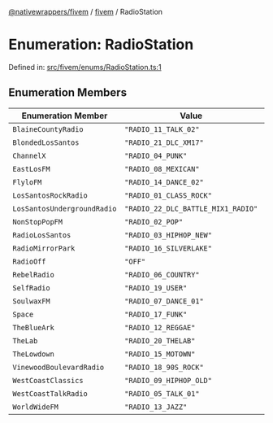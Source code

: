 [@nativewrappers/fivem](../../README.md) / [fivem](../README.md) / RadioStation

# Enumeration: RadioStation

Defined in: [src/fivem/enums/RadioStation.ts:1](https://github.com/nativewrappers/nativewrappers/blob/fae5ced8514b2702c9e091cb4666009f585dc560/src/fivem/enums/RadioStation.ts#L1)

## Enumeration Members

| Enumeration Member | Value | Defined in |
| ------ | ------ | ------ |
| <a id="blainecountyradio"></a> `BlaineCountyRadio` | `"RADIO_11_TALK_02"` | [src/fivem/enums/RadioStation.ts:11](https://github.com/nativewrappers/nativewrappers/blob/fae5ced8514b2702c9e091cb4666009f585dc560/src/fivem/enums/RadioStation.ts#L11) |
| <a id="blondedlossantos"></a> `BlondedLosSantos` | `"RADIO_21_DLC_XM17"` | [src/fivem/enums/RadioStation.ts:21](https://github.com/nativewrappers/nativewrappers/blob/fae5ced8514b2702c9e091cb4666009f585dc560/src/fivem/enums/RadioStation.ts#L21) |
| <a id="channelx"></a> `ChannelX` | `"RADIO_04_PUNK"` | [src/fivem/enums/RadioStation.ts:5](https://github.com/nativewrappers/nativewrappers/blob/fae5ced8514b2702c9e091cb4666009f585dc560/src/fivem/enums/RadioStation.ts#L5) |
| <a id="eastlosfm"></a> `EastLosFM` | `"RADIO_08_MEXICAN"` | [src/fivem/enums/RadioStation.ts:9](https://github.com/nativewrappers/nativewrappers/blob/fae5ced8514b2702c9e091cb4666009f585dc560/src/fivem/enums/RadioStation.ts#L9) |
| <a id="flylofm"></a> `FlyloFM` | `"RADIO_14_DANCE_02"` | [src/fivem/enums/RadioStation.ts:14](https://github.com/nativewrappers/nativewrappers/blob/fae5ced8514b2702c9e091cb4666009f585dc560/src/fivem/enums/RadioStation.ts#L14) |
| <a id="lossantosrockradio"></a> `LosSantosRockRadio` | `"RADIO_01_CLASS_ROCK"` | [src/fivem/enums/RadioStation.ts:2](https://github.com/nativewrappers/nativewrappers/blob/fae5ced8514b2702c9e091cb4666009f585dc560/src/fivem/enums/RadioStation.ts#L2) |
| <a id="lossantosundergroundradio"></a> `LosSantosUndergroundRadio` | `"RADIO_22_DLC_BATTLE_MIX1_RADIO"` | [src/fivem/enums/RadioStation.ts:22](https://github.com/nativewrappers/nativewrappers/blob/fae5ced8514b2702c9e091cb4666009f585dc560/src/fivem/enums/RadioStation.ts#L22) |
| <a id="nonstoppopfm"></a> `NonStopPopFM` | `"RADIO_02_POP"` | [src/fivem/enums/RadioStation.ts:3](https://github.com/nativewrappers/nativewrappers/blob/fae5ced8514b2702c9e091cb4666009f585dc560/src/fivem/enums/RadioStation.ts#L3) |
| <a id="radiolossantos"></a> `RadioLosSantos` | `"RADIO_03_HIPHOP_NEW"` | [src/fivem/enums/RadioStation.ts:4](https://github.com/nativewrappers/nativewrappers/blob/fae5ced8514b2702c9e091cb4666009f585dc560/src/fivem/enums/RadioStation.ts#L4) |
| <a id="radiomirrorpark"></a> `RadioMirrorPark` | `"RADIO_16_SILVERLAKE"` | [src/fivem/enums/RadioStation.ts:16](https://github.com/nativewrappers/nativewrappers/blob/fae5ced8514b2702c9e091cb4666009f585dc560/src/fivem/enums/RadioStation.ts#L16) |
| <a id="radiooff"></a> `RadioOff` | `"OFF"` | [src/fivem/enums/RadioStation.ts:23](https://github.com/nativewrappers/nativewrappers/blob/fae5ced8514b2702c9e091cb4666009f585dc560/src/fivem/enums/RadioStation.ts#L23) |
| <a id="rebelradio"></a> `RebelRadio` | `"RADIO_06_COUNTRY"` | [src/fivem/enums/RadioStation.ts:7](https://github.com/nativewrappers/nativewrappers/blob/fae5ced8514b2702c9e091cb4666009f585dc560/src/fivem/enums/RadioStation.ts#L7) |
| <a id="selfradio"></a> `SelfRadio` | `"RADIO_19_USER"` | [src/fivem/enums/RadioStation.ts:19](https://github.com/nativewrappers/nativewrappers/blob/fae5ced8514b2702c9e091cb4666009f585dc560/src/fivem/enums/RadioStation.ts#L19) |
| <a id="soulwaxfm"></a> `SoulwaxFM` | `"RADIO_07_DANCE_01"` | [src/fivem/enums/RadioStation.ts:8](https://github.com/nativewrappers/nativewrappers/blob/fae5ced8514b2702c9e091cb4666009f585dc560/src/fivem/enums/RadioStation.ts#L8) |
| <a id="space"></a> `Space` | `"RADIO_17_FUNK"` | [src/fivem/enums/RadioStation.ts:17](https://github.com/nativewrappers/nativewrappers/blob/fae5ced8514b2702c9e091cb4666009f585dc560/src/fivem/enums/RadioStation.ts#L17) |
| <a id="theblueark"></a> `TheBlueArk` | `"RADIO_12_REGGAE"` | [src/fivem/enums/RadioStation.ts:12](https://github.com/nativewrappers/nativewrappers/blob/fae5ced8514b2702c9e091cb4666009f585dc560/src/fivem/enums/RadioStation.ts#L12) |
| <a id="thelab"></a> `TheLab` | `"RADIO_20_THELAB"` | [src/fivem/enums/RadioStation.ts:20](https://github.com/nativewrappers/nativewrappers/blob/fae5ced8514b2702c9e091cb4666009f585dc560/src/fivem/enums/RadioStation.ts#L20) |
| <a id="thelowdown"></a> `TheLowdown` | `"RADIO_15_MOTOWN"` | [src/fivem/enums/RadioStation.ts:15](https://github.com/nativewrappers/nativewrappers/blob/fae5ced8514b2702c9e091cb4666009f585dc560/src/fivem/enums/RadioStation.ts#L15) |
| <a id="vinewoodboulevardradio"></a> `VinewoodBoulevardRadio` | `"RADIO_18_90S_ROCK"` | [src/fivem/enums/RadioStation.ts:18](https://github.com/nativewrappers/nativewrappers/blob/fae5ced8514b2702c9e091cb4666009f585dc560/src/fivem/enums/RadioStation.ts#L18) |
| <a id="westcoastclassics"></a> `WestCoastClassics` | `"RADIO_09_HIPHOP_OLD"` | [src/fivem/enums/RadioStation.ts:10](https://github.com/nativewrappers/nativewrappers/blob/fae5ced8514b2702c9e091cb4666009f585dc560/src/fivem/enums/RadioStation.ts#L10) |
| <a id="westcoasttalkradio"></a> `WestCoastTalkRadio` | `"RADIO_05_TALK_01"` | [src/fivem/enums/RadioStation.ts:6](https://github.com/nativewrappers/nativewrappers/blob/fae5ced8514b2702c9e091cb4666009f585dc560/src/fivem/enums/RadioStation.ts#L6) |
| <a id="worldwidefm"></a> `WorldWideFM` | `"RADIO_13_JAZZ"` | [src/fivem/enums/RadioStation.ts:13](https://github.com/nativewrappers/nativewrappers/blob/fae5ced8514b2702c9e091cb4666009f585dc560/src/fivem/enums/RadioStation.ts#L13) |
